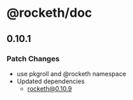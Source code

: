 # @rocketh/doc

## 0.10.1

### Patch Changes

- use pkgroll and @rocketh namespace
- Updated dependencies
  - rocketh@0.10.9
